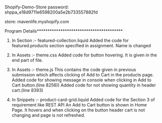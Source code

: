 
Shopify-Demo-Store password: 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

store: mavenlife.myshopify.com






Program Details****************************************

1. In Section :- featured-collection.liquid 
    Added the code for featured.products section specified in assignment. Name is changed

2. In Assets :- theme.css
    Added code for button hovering.
    It is given in the end part of file.

3. In Assets :- theme.js
    This contains the code given in previous submission which affects clicking of Add to Cart in the products page.
    Added code for showing message in console when clicking in Add to Cart button.(line 8256))
    Added code for not showing quantity in header cart.(line 8393)

4. In Snippets :- product-card-grid.liquid
    Added code for the Section 3 of requirement like REST API 
    An Add to Cart button is shown in Home Page.
    It hovers and when clicking on the button header cart is not changing and page is not refreshed.